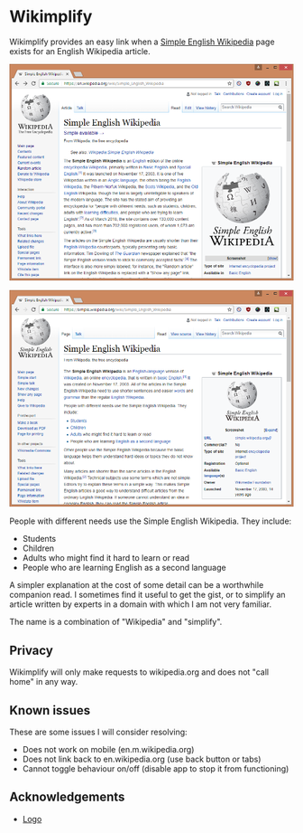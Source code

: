 # Wikimplify

Wikimplify provides an easy link when a [Simple English Wikipedia](https://simple.wikipedia.org/wiki/Simple_English_Wikipedia) page exists for an English Wikipedia article.

![screenshot](img/screenshot_en.png)

![screenshot](img/screenshot_simple.png)

People with different needs use the Simple English Wikipedia. They include:

- Students
- Children
- Adults who might find it hard to learn or read
- People who are learning English as a second language

A simpler explanation at the cost of some detail can be a worthwhile companion read. I sometimes find it useful to get the gist, or to simplify an article written by experts in a domain with which I am not very familiar.

The name is a combination of "Wikipedia" and "simplify".

## Privacy

Wikimplify will only make requests to wikipedia.org and does not "call home" in any way.

## Known issues

These are some issues I will consider resolving:

- Does not work on mobile (en.m.wikipedia.org)
- Does not link back to en.wikipedia.org (use back button or tabs)
- Cannot toggle behaviour on/off (disable app to stop it from functioning)

## Acknowledgements

- [Logo](https://publicdomainvectors.org/en/free-clipart/White-cat-vector-graphics/6801.html)